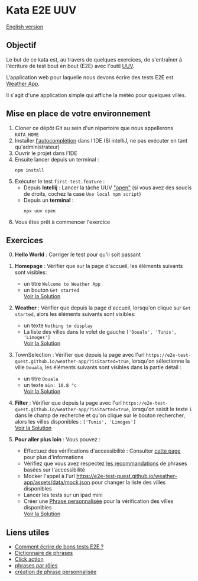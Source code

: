 # Kata E2E UUV
[English version](./README.md)

## Objectif
Le but de ce kata est, au travers de quelques exercices, de s'entraîner à l'écriture de test bout en bout (E2E) avec l'outil [UUV](https://orange-opensource.github.io/uuv/).

L'application web pour laquelle nous devons écrire des tests E2E est [Weather App](https://e2e-test-quest.github.io/weather-app/).

Il s'agit d'une application simple qui affiche la météo pour quelques villes.

## Mise en place de votre environnement
1. Cloner ce dépôt Git au sein d'un répertoire que nous appellerons `KATA_HOME`
2. Installer [l'autocomplétion](https://orange-opensource.github.io/uuv/fr/docs/getting-started/configuration#autocompl%C3%A9tion) dans l'IDE (Si intelliJ, ne pas exécuter en tant qu'administrateur)
3. Ouvrir le projet dans l'IDE
4. Ensuite lancer depuis un terminal :
   ``` shell
   npm install
   ```
5. Exécuter le test `first-test.feature` :
   - Depuis **Intellij** : Lancer la tâche UUV ["open"](https://github.com/e2e-test-quest/kata-e2e-uuv/blob/main/assets/uuv_run_configuration.PNG?raw=true) (si vous avez des soucis de droits, cochez la case `Use local npm script`)
   - Depuis un **terminal** :
       ``` shell
       npx uuv open
       ```
6. Vous êtes prêt à commencer l'exercice

## Exercices
0. **Hello World** : Corriger le test pour qu'il soit passant

1. **Homepage** : Vérifier que sur la page d'accueil, les éléments suivants sont visibles:
    - un titre `Welcome to Weather App`
    - un bouton `Get started`<br>
    [Voir la Solution](https://github.com/e2e-test-quest/kata-e2e-uuv/compare/main...01-homepage)
   
2. **Weather** : Vérifier que depuis la page d'accueil, lorsqu'on clique sur `Get started`, alors les éléments suivants sont visibles:
    - un texte `Nothing to display`
    - La liste des villes dans le volet de gauche `['Douala', 'Tunis', 'Limoges']`<br>
    [Voir la Solution](https://github.com/e2e-test-quest/kata-e2e-uuv/compare/01-homepage...02-weather)
   
3. TownSelection : Vérifier que depuis la page avec l'url `https://e2e-test-quest.github.io/weather-app/?isStarted=true`, lorsqu'on sélectionne la ville `Douala`, les éléments suivants sont visibles dans la partie détail :
   - un titre `Douala`
   - un texte `min: 10.8 °c`<br>
   [Voir la Solution](https://github.com/e2e-test-quest/kata-e2e-uuv/compare/02-weather...03-town-selection)
   
4. **Filter** : Vérifier que depuis la page avec l'url `https://e2e-test-quest.github.io/weather-app/?isStarted=true`, lorsqu'on saisit le texte `i` dans le champ de recherche et qu'on clique sur le bouton rechercher, alors les villes disponibles : `['Tunis', 'Limoges']`<br>
   [Voir la Solution](https://github.com/e2e-test-quest/kata-e2e-uuv/compare/03-town-selection...04-filter)

5. **Pour aller plus loin** : Vous pouvez :
    - Effectuez des vérifications d'accessibilité : Consulter [cette page](https://orange-opensource.github.io/uuv/fr/docs/recommendations/improving-accessibility) pour plus d'informations   
    - Vérifiez que vous avez respectez [les recommandations](https://orange-opensource.github.io/uuv/fr/docs/recommendations/writing-good-e2e-tests/) de phrases basées sur l'accessibilité
    - Mocker l'appel à l'url https://e2e-test-quest.github.io/weather-app/assets/data/mock.json pour changer la liste des villes disponibles 
    - Lancer les tests sur un ipad mini
    - Créer une [Phrase personnalisée](https://orange-opensource.github.io/uuv/fr/docs/wordings/add-custom-step-definition) pour la vérification des villes disponibles<br>
    [Voir la Solution](https://github.com/e2e-test-quest/kata-e2e-uuv/compare/04-filter...5-go-further)
   
## Liens utiles
- [Comment écrire de bons tests E2E ?](https://orange-opensource.github.io/uuv/fr/docs/recommendations/writing-good-e2e-tests/)
- [Dictionnaire de phrases](https://orange-opensource.github.io/uuv/fr/docs/wordings/generated-wording-description/en-generated-wording-description)
- [Click action](https://orange-opensource.github.io/uuv/fr/docs/wordings/generated-wording-description/en-generated-wording-description#i-click)
- [phrases par rôles](https://orange-opensource.github.io/uuv/fr/docs/wordings/generated-wording-description/en-generated-wording-description#par-r%C3%B4le)
- [création de phrase personnalisée](https://orange-opensource.github.io/uuv/fr/docs/wordings/add-custom-step-definition)

